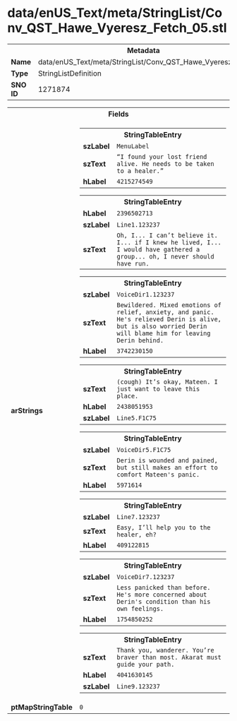 <h1>data/enUS_Text/meta/StringList/Conv_QST_Hawe_Vyeresz_Fetch_05.stl</h1><table><tr><th colspan="100%">Metadata</th></tr><tr><td><b>Name</b></td><td>data/enUS_Text/meta/StringList/Conv_QST_Hawe_Vyeresz_Fetch_05.stl</td></tr><tr><td><b>Type</b></td><td>StringListDefinition</td></tr><tr><td><b>SNO ID</b></td><td>1271874</td></tr></table>

<table><tr><th colspan="100%">Fields</th></tr><tr><td><b>arStrings</b></td><td><table><tr><th colspan="100%">StringTableEntry</th></tr><tr><td><b>szLabel</b></td><td><code>MenuLabel</code></td></tr><tr><td><b>szText</b></td><td><code>“I found your lost friend alive. He needs to be taken to a healer.”</code></td></tr><tr><td><b>hLabel</b></td><td><code>4215274549</code></td></tr></table>


<table><tr><th colspan="100%">StringTableEntry</th></tr><tr><td><b>hLabel</b></td><td><code>2396502713</code></td></tr><tr><td><b>szLabel</b></td><td><code>Line1.123237</code></td></tr><tr><td><b>szText</b></td><td><code>Oh, I... I can’t believe it. I... if I knew he lived, I... I would have gathered a group... oh, I never should have run.</code></td></tr></table>


<table><tr><th colspan="100%">StringTableEntry</th></tr><tr><td><b>szLabel</b></td><td><code>VoiceDir1.123237</code></td></tr><tr><td><b>szText</b></td><td><code>Bewildered. Mixed emotions of relief, anxiety, and panic. He's relieved Derin is alive, but is also worried Derin will blame him for leaving Derin behind.</code></td></tr><tr><td><b>hLabel</b></td><td><code>3742230150</code></td></tr></table>


<table><tr><th colspan="100%">StringTableEntry</th></tr><tr><td><b>szText</b></td><td><code>(cough) It’s okay, Mateen. I just want to leave this place.</code></td></tr><tr><td><b>hLabel</b></td><td><code>2438051953</code></td></tr><tr><td><b>szLabel</b></td><td><code>Line5.F1C75</code></td></tr></table>


<table><tr><th colspan="100%">StringTableEntry</th></tr><tr><td><b>szLabel</b></td><td><code>VoiceDir5.F1C75</code></td></tr><tr><td><b>szText</b></td><td><code>Derin is wounded and pained, but still makes an effort to comfort Mateen's panic.</code></td></tr><tr><td><b>hLabel</b></td><td><code>5971614</code></td></tr></table>


<table><tr><th colspan="100%">StringTableEntry</th></tr><tr><td><b>szLabel</b></td><td><code>Line7.123237</code></td></tr><tr><td><b>szText</b></td><td><code>Easy, I’ll help you to the healer, eh?</code></td></tr><tr><td><b>hLabel</b></td><td><code>409122815</code></td></tr></table>


<table><tr><th colspan="100%">StringTableEntry</th></tr><tr><td><b>szLabel</b></td><td><code>VoiceDir7.123237</code></td></tr><tr><td><b>szText</b></td><td><code>Less panicked than before. He's more concerned about Derin's condition than his own feelings.</code></td></tr><tr><td><b>hLabel</b></td><td><code>1754850252</code></td></tr></table>


<table><tr><th colspan="100%">StringTableEntry</th></tr><tr><td><b>szText</b></td><td><code>Thank you, wanderer. You’re braver than most. Akarat must guide your path.</code></td></tr><tr><td><b>hLabel</b></td><td><code>4041630145</code></td></tr><tr><td><b>szLabel</b></td><td><code>Line9.123237</code></td></tr></table>


</td></tr><tr><td><b>ptMapStringTable</b></td><td><code>0</code></td></tr></table>

